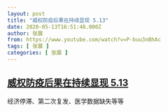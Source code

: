 ```yaml
---
layout: post
title: "威权防疫后果在持续显现 5.13"
date: 2020-05-13T16:51:48.000Z
author: 张展
from: https://www.youtube.com/watch?v=P-buu3nBhAc
tags: [ 张展 ]
categories: [ 张展 ]
---
```

<!--1589388708000-->
[威权防疫后果在持续显现 5.13](https://www.youtube.com/watch?v=P-buu3nBhAc)
------

<div>
经济停滞、第二次复发、医学数据缺失等等
</div>
